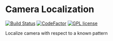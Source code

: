 # Camera Localization

[![Build Status](https://travis-ci.org/deysumitkr/Camera_localization.svg?branch=master)](https://travis-ci.org/deysumitkr/Camera_localization)
[![CodeFactor](https://www.codefactor.io/repository/github/deysumitkr/camera_localization/badge)](https://www.codefactor.io/repository/github/deysumitkr/camera_localization)
[![GPL license](https://img.shields.io/badge/License-GPL-blue.svg)](http://perso.crans.org/besson/LICENSE.html)

Localize camera with respect to a known pattern